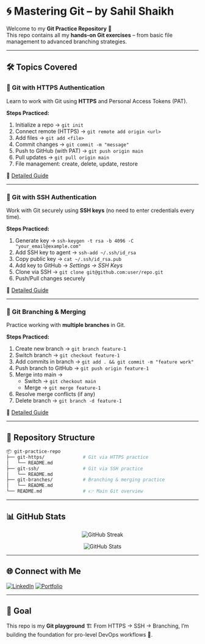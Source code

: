 # 🌀 Mastering Git – by Sahil Shaikh

Welcome to my **Git Practice Repository** 🎯  
This repo contains all my **hands-on Git exercises** – from basic file management to advanced branching strategies.  

---

## 🛠️ Topics Covered

### 🔑 Git with HTTPS Authentication
Learn to work with Git using **HTTPS** and Personal Access Tokens (PAT).  

**Steps Practiced:**
1. Initialize a repo → `git init`  
2. Connect remote (HTTPS) → `git remote add origin <url>`  
3. Add files → `git add <file>`  
4. Commit changes → `git commit -m "message"`  
5. Push to GitHub (with PAT) → `git push origin main`  
6. Pull updates → `git pull origin main`  
7. File management: create, delete, update, restore  

📌 [Detailed Guide](./git-https/GIT-HTTP.md)

---

### 🔐 Git with SSH Authentication
Work with Git securely using **SSH keys** (no need to enter credentials every time).  

**Steps Practiced:**
1. Generate key → `ssh-keygen -t rsa -b 4096 -C "your_email@example.com"`  
2. Add SSH key to agent → `ssh-add ~/.ssh/id_rsa`  
3. Copy public key → `cat ~/.ssh/id_rsa.pub`  
4. Add key to GitHub → *Settings → SSH Keys*  
5. Clone via SSH → `git clone git@github.com:user/repo.git`  
6. Push/Pull changes securely  

📌 [Detailed Guide](./git-ssh/GIT-SSH.md)

---

### 🌿 Git Branching & Merging
Practice working with **multiple branches** in Git.  

**Steps Practiced:**
1. Create new branch → `git branch feature-1`  
2. Switch branch → `git checkout feature-1`  
3. Add commits in branch → `git add . && git commit -m "feature work"`  
4. Push branch to GitHub → `git push origin feature-1`  
5. Merge into main →  
   - Switch → `git checkout main`  
   - Merge → `git merge feature-1`  
6. Resolve merge conflicts (if any)  
7. Delete branch → `git branch -d feature-1`  

📌 [Detailed Guide](./git-branches/BRANCH.md)

---

## 📂 Repository Structure

```bash
📦 git-practice-repo
├── git-https/              # Git via HTTPS practice
│   └── README.md
├── git-ssh/                # Git via SSH practice
│   └── README.md
├── git-branches/           # Branching & merging practice
│   └── README.md
└── README.md               # 👉 Main Git overview
````

---

## 📊 GitHub Stats

<p align="center">
  <img src="https://streak-stats.demolab.com?user=sahilshaikh867&theme=radical&border_radius=6" alt="GitHub Streak"/>
</p>

<p align="center">
  <img src="https://github-readme-stats.vercel.app/api?username=sahilshaikh867&show_icons=true&theme=radical" alt="GitHub Stats"/>
</p>

---

## 🌐 Connect with Me

[![LinkedIn](https://img.shields.io/badge/LinkedIn-blue?style=for-the-badge\&logo=linkedin\&logoColor=white)](https://www.linkedin.com/in/sahilshaikh867/)
[![Portfolio](https://img.shields.io/badge/Portfolio-grey?style=for-the-badge\&logo=vercel\&logoColor=white)](https://sahilshaikh867.vercel.app/)

---

## 🎯 Goal

This repo is my **Git playground** 🏗️
From HTTPS → SSH → Branching, I’m building the foundation for pro-level DevOps workflows 🚀.
